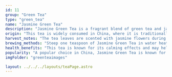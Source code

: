 ```yaml
---
id: 11
group: "Green Tea"
type: "green_tea"
name: "Jasmine Green Tea"
description: "Jasmine Green Tea is a fragrant blend of green tea and jasmine blossoms, offering a soothing and aromatic infusion."
origin: "This tea is widely consumed in China, where it is traditionally scented with fresh jasmine flowers."
harvest_notes: "The tea leaves are scented with jasmine flowers during the blooming season, which imparts the tea’s distinctive fragrance."
brewing_methods: "Steep one teaspoon of Jasmine Green Tea in water heated to 80°C (176°F) for 2-3 minutes for a fragrant, floral cup."
health_benefits: "This tea is known for its calming effects and may help with stress relief and digestion."
popularity: "A popular choice in China, Jasmine Green Tea is known for its uplifting aroma and soothing qualities."
imgFolder: "greenteaimages"

layout: ../../../layouts/teaPage.astro
---
```

